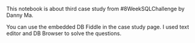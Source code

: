 This notebook is about third case study from #8WeekSQLChallenge by Danny Ma.

You can use the embedded DB Fiddle in the case study page. I used text editor and DB Browser to solve the questions.
